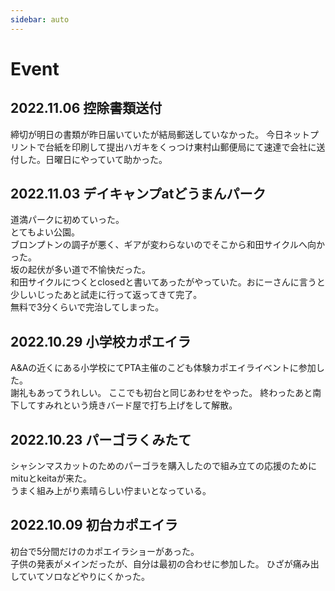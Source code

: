 ```yaml
---
sidebar: auto
---
```

# Event

## 2022.11.06 控除書類送付
締切が明日の書類が昨日届いていたが結局郵送していなかった。
今日ネットプリントで台紙を印刷して提出ハガキをくっつけ東村山郵便局にて速達で会社に送付した。日曜日にやっていて助かった。


## 2022.11.03 デイキャンプatどうまんパーク
道満パークに初めていった。  
とてもよい公園。  
ブロンプトンの調子が悪く、ギアが変わらないのでそこから和田サイクルへ向かった。  
坂の起伏が多い道で不愉快だった。  
和田サイクルにつくとclosedと書いてあったがやっていた。おにーさんに言うと少しいじったあと試走に行って返ってきて完了。  
無料で3分くらいで完治してしまった。


## 2022.10.29 小学校カポエイラ
A&Aの近くにある小学校にてPTA主催のこども体験カポエイライベントに参加した。  
謝礼もあってうれしい。
ここでも初台と同じあわせをやった。
終わったあと南下してすみれという焼きバード屋で打ち上げをして解散。


## 2022.10.23 パーゴラくみたて

シャシンマスカットのためのパーゴラを購入したので組み立ての応援のためにmituとkeitaが来た。  
うまく組み上がり素晴らしい佇まいとなっている。


## 2022.10.09 初台カポエイラ
初台で5分間だけのカポエイラショーがあった。  
子供の発表がメインだったが、自分は最初の合わせに参加した。
ひざが痛み出していてソロなどやりにくかった。
